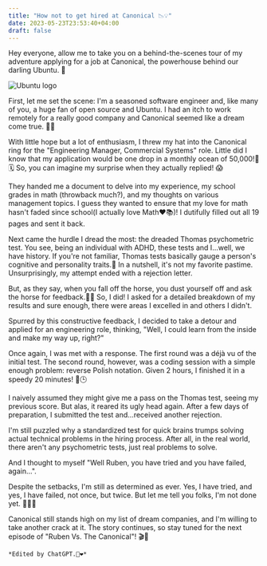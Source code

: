 ```yaml
---
title: "How not to get hired at Canonical 📉💡"
date: 2023-05-23T23:53:40+04:00
draft: false
---
```


Hey everyone, allow me to take you on a behind-the-scenes tour of my adventure applying for a job at Canonical, the powerhouse behind our darling Ubuntu. 🚀

![Ubuntu logo](/images/ubuntu-logo.svg)

First, let me set the scene: I'm a seasoned software engineer and, like many of you, a huge fan of open source and Ubuntu. I had an itch to work remotely for a really good company and Canonical seemed like a dream come true. 🎯💼

With little hope but a lot of enthusiasm, I threw my hat into the Canonical ring for the "Engineering Manager, Commercial Systems" role. Little did I know that my application would be one drop in a monthly ocean of 50,000!📩🗓️ So, you can imagine my surprise when they actually replied! 😱

They handed me a document to delve into my experience, my school grades in math (throwback much?), and my thoughts on various management topics. I guess they wanted to ensure that my love for math hasn't faded since school(I actually love Math❤️📚)! I dutifully filled out all 19 pages and sent it back.

Next came the hurdle I dread the most: the dreaded Thomas psychometric test. You see, being an individual with ADHD, these tests and I...well, we have history. If you're not familiar, Thomas tests basically gauge a person's cognitive and personality traits.🧠 In a nutshell, it's not my favorite pastime. Unsurprisingly, my attempt ended with a rejection letter.

But, as they say, when you fall off the horse, you dust yourself off and ask the horse for feedback.🐴✅ So, I did! I asked for a detailed breakdown of my results and sure enough, there were areas I excelled in and others I didn't.

Spurred by this constructive feedback, I decided to take a detour and applied for an engineering role, thinking, "Well, I could learn from the inside and make my way up, right?"

Once again, I was met with a response. The first round was a déjà vu of the initial test. The second round, however, was a coding session with a simple enough problem: reverse Polish notation. Given 2 hours, I finished it in a speedy 20 minutes! 💪🕒

I naively assumed they might give me a pass on the Thomas test, seeing my previous score. But alas, it reared its ugly head again. After a few days of preparation, I submitted the test and...received another rejection.

I'm still puzzled why a standardized test for quick brains trumps solving actual technical problems in the hiring process. After all, in the real world, there aren't any psychometric tests, just real problems to solve.

And I thought to myself "Well Ruben, you have tried and you have failed, again...".

Despite the setbacks, I'm still as determined as ever. Yes, I have tried, and yes, I have failed, not once, but twice. But let me tell you folks, I'm not done yet. 🏋️‍♂️🔥    

Canonical still stands high on my list of dream companies, and I'm willing to take another crack at it. The story continues, so stay tuned for the next episode of "Ruben Vs. The Canonical"! 🎬🍿






`*Edited by ChatGPT.🤖❤️*`